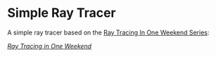 # Simple Ray Tracer

A simple ray tracer based on the [Ray Tracing In One Weekend Series](https://raytracing.github.io/):

[_Ray Tracing in One Weekend_](https://raytracing.github.io/books/RayTracingInOneWeekend.html)
